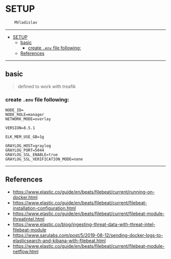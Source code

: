 # SETUP

```sh
    MVladislav
```

---

- [SETUP](#setup)
  - [basic](#basic)
    - [create `.env` file following:](#create-env-file-following)
  - [References](#references)

---

## basic

> defined to work with treafik

### create `.env` file following:

```env
NODE_ID=
NODE_ROLE=manager
NETWORK_MODE=overlay

VERSION=8.5.1

ELK_MEM_USE_GB=1g

GRAYLOG_HOST=graylog
GRAYLOG_PORT=5044
GRAYLOG_SSL_ENABLE=true
GRAYLOG_SSL_VERIFICATION_MODE=none
```

---

## References

- <https://www.elastic.co/guide/en/beats/filebeat/current/running-on-docker.html>
- <https://www.elastic.co/guide/en/beats/filebeat/current/filebeat-installation-configuration.html>
- <https://www.elastic.co/guide/en/beats/filebeat/current/filebeat-module-threatintel.html>
- <https://www.elastic.co/blog/ingesting-threat-data-with-threat-intel-filebeat-module>
- <https://www.sarulabs.com/post/5/2019-08-12/sending-docker-logs-to-elasticsearch-and-kibana-with-filebeat.html>
- <https://www.elastic.co/guide/en/beats/filebeat/current/filebeat-module-netflow.html>
